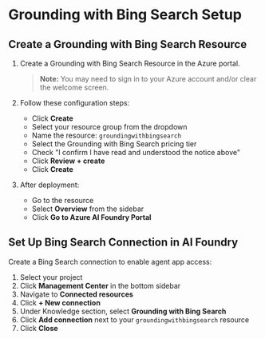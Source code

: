 # Grounding with Bing Search Setup

## Create a Grounding with Bing Search Resource

1. Create a Grounding with Bing Search Resource in the Azure portal.

    > **Note:** You may need to sign in to your Azure account and/or clear the welcome screen.

2. Follow these configuration steps:
    - Click **Create**
    - Select your resource group from the dropdown
    - Name the resource: `groundingwithbingsearch`
    - Select the Grounding with Bing Search pricing tier
    - Check "I confirm I have read and understood the notice above"
    - Click **Review + create**
    - Click **Create**

3. After deployment:
    - Go to the resource
    - Select **Overview** from the sidebar
    - Click **Go to Azure AI Foundry Portal**

## Set Up Bing Search Connection in AI Foundry

Create a Bing Search connection to enable agent app access:

1. Select your project
2. Click **Management Center** in the bottom sidebar
3. Navigate to **Connected resources**
4. Click **+ New connection**
5. Under Knowledge section, select **Grounding with Bing Search**
6. Click **Add connection** next to your `groundingwithbingsearch` resource
7. Click **Close**